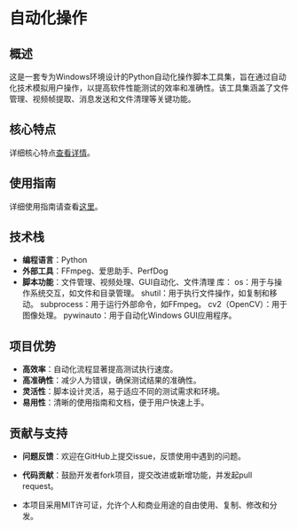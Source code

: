 # 自动化操作

## 概述
这是一套专为Windows环境设计的Python自动化操作脚本工具集，旨在通过自动化技术模拟用户操作，以提高软件性能测试的效率和准确性。该工具集涵盖了文件管理、视频帧提取、消息发送和文件清理等关键功能。

## 核心特点

详细核心特点[查看详情](FEATURES.md)。

## 使用指南

详细使用指南请查看[这里](USAGE_GUIDE.md)。

## 技术栈

- **编程语言**：Python
- **外部工具**：FFmpeg、爱思助手、PerfDog
- **脚本功能**：文件管理、视频处理、GUI自动化、文件清理
库：
os：用于与操作系统交互，如文件和目录管理。
shutil：用于执行文件操作，如复制和移动。
subprocess：用于运行外部命令，如FFmpeg。
cv2（OpenCV）：用于图像处理。
pywinauto：用于自动化Windows GUI应用程序。


## 项目优势

- **高效率**：自动化流程显著提高测试执行速度。
- **高准确性**：减少人为错误，确保测试结果的准确性。
- **灵活性**：脚本设计灵活，易于适应不同的测试需求和环境。
- **易用性**：清晰的使用指南和文档，便于用户快速上手。
## 贡献与支持
- **问题反馈**：欢迎在GitHub上提交issue，反馈使用中遇到的问题。

- **代码贡献**：鼓励开发者fork项目，提交改进或新增功能，并发起pull request。


- 本项目采用MIT许可证，允许个人和商业用途的自由使用、复制、修改和分发。
